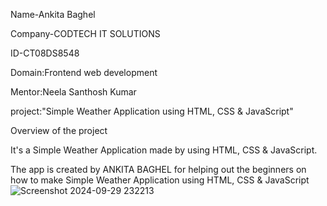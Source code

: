 Name-Ankita Baghel




Company-CODTECH IT SOLUTIONS




ID-CT08DS8548



Domain:Frontend web development



Mentor:Neela Santhosh Kumar


project:"Simple Weather Application using HTML, CSS & JavaScript"


Overview of the project

It's a Simple Weather Application made by using HTML, CSS & JavaScript.

The app is created by ANKITA BAGHEL for helping out the beginners on how to make Simple Weather Application using HTML, CSS & JavaScript![Screenshot 2024-09-29 232213](https://github.com/user-attachments/assets/841f45fa-5469-4b27-9a6e-4323b2e10b3c)

